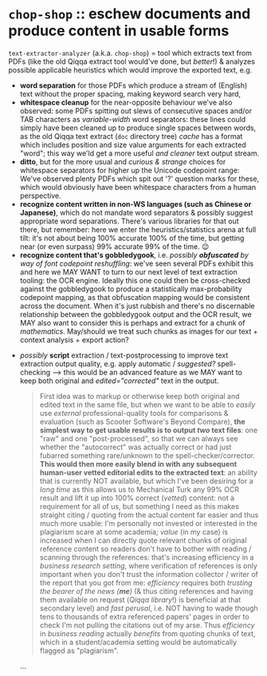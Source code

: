 # `chop-shop` :: eschew documents and produce content in usable forms


`text-extractor-analyzer` (a.k.a. `chop-shop`) = tool which extracts text from PDFs (like the old Qiqqa extract tool would've done, but *better*!) & analyzes possible applicable heuristics which would improve the exported text, e.g. 
 
- **word separation** for those PDFs which produce a stream of (English) text without the proper spacing, making keyword search very hard,
- **whitespace cleanup** for the near-opposite behaviour we've also observed: some PDFs spitting out slews of consecutive spaces and/or TAB characters as *variable-width* word separators: these lines could simply have been cleaned up to produce single spaces between words, as the old Qiqqa text extract (`doc` directory tree) *cache* has a format which includes position and size value arguments for each extracted "word"; this way we'ld get a more useful *and cleaner* text output stream.
- **ditto**, but for the more usual and *curious & strange* choices for whitespace separators for higher up the Unicode codepoint range: We've observed plenty PDFs which spit out '?' question marks for these, which would obviously have been whitespace characters from a human perspective.
- **recognize content written in non-WS languages (such as Chinese or Japanese)**, which do not mandate word separators & possibly suggest appropriate word separations. There's various libraries for that out there, but remember: here we enter the heuristics/statistics arena at full tilt: it's not about being 100% accurate 100% of the time, but getting near (or even surpass) 99% accurate 99% of the time. 😉
- **recognize content that's gobbledygook**, i.e. *possibly **obfuscated** by way of font codepoint reshuffling*: we've seen several PDFs exhibit this and here we MAY WANT to turn to our next level of text extraction tooling: the OCR engine. 
  Ideally this one could then be cross-checked against the gobbledygook to produce a statistically max-probability codepoint mapping, as that obfuscation mapping would be consistent across the document. When it's just rubbish and there's no discernable relationship between the gobbledygook output and the OCR result, we MAY also want to consider this is perhaps and extract for a chunk of *mathematics*. May/should we treat such chunks as images for our text + context analysis + export action?
* *possibly* **script** extraction / text-postprocessing to improve text extraction output quality, e.g. apply automatic / *suggested?* spell-checking --> this would be an advanced feature as we MAY want to keep both original and *edited="corrected"* text in the output.
    
    > First idea was to markup or otherwise keep both original and edited text in the same file, but when we want to be able to *easily* use *external* professional-quality tools for comparisons & evaluation (such as Scooter Software's Beyond Compare), **the simplest way to get usable results is to output *two* text files**: one "raw" and one "post-processed", so that we can always see whether the "autocorrect" was actually correct or had just fubarred something rare/unknown to the spell-checker/corrector.
    > **This would then more easily blend in with any subsequent human-user vetted editorial edits to the extracted text**: an ability that is currently NOT available, but which I've been desiring for a *long time* as this allows us to Mechanical Turk any 99% OCR result and lift it up into 100% correct (*vetted*) content: not a requirement for all of us, but something I need as this makes straight citing / quoting from the actual content far easier and thus much more usable: I'm personally not invested or interested in the plagiarism scare at some academia; *value* (in my case) is increased when I can directly quote relevant chunks of original reference content so readers don't have to bother with reading / scanning through the references: that's increasing efficiency in a *business research setting*, where verification of references is only important when you don't trust the information collector / writer of the report that you got from me: *efficiency* requires both *trusting the bearer of the news (**me**)* (& thus citing references and having them available on request (*Qiqqa library*!) is beneficial at that secondary level) and *fast perusal*, i.e. NOT having to wade though tens to thousands of extra referenced papers' pages in order to check I'm not pulling the citations out of my arse. Thus *efficiency* in *business reading* actually *benefits* from quoting chunks of text, which in a student/academia setting would be automatically flagged as "plagiarism".
    >  
    ...

